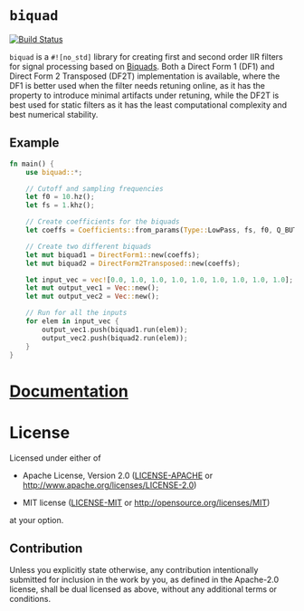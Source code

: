 # `biquad`

[![Build Status](https://www.travis-ci.org/korken89/biquad-rs.svg?branch=master)](https://www.travis-ci.org/korken89/biquad-rs)

`biquad` is a `#![no_std]` library for creating first and second order IIR
filters for signal processing based on
[Biquads](https://en.wikipedia.org/wiki/Digital_biquad_filter). Both a
Direct Form 1 (DF1) and Direct Form 2 Transposed (DF2T) implementation is
available, where the DF1 is better used when the filter needs retuning
online, as it has the property to introduce minimal artifacts under retuning,
while the DF2T is best used for static filters as it has the least
computational complexity and best numerical stability.

## Example

```rust
fn main() {
    use biquad::*;

    // Cutoff and sampling frequencies
    let f0 = 10.hz();
    let fs = 1.khz();

    // Create coefficients for the biquads
    let coeffs = Coefficients::from_params(Type::LowPass, fs, f0, Q_BUTTERWORTH).unwrap();

    // Create two different biquads
    let mut biquad1 = DirectForm1::new(coeffs);
    let mut biquad2 = DirectForm2Transposed::new(coeffs);

    let input_vec = vec![0.0, 1.0, 1.0, 1.0, 1.0, 1.0, 1.0, 1.0, 1.0];
    let mut output_vec1 = Vec::new();
    let mut output_vec2 = Vec::new();

    // Run for all the inputs
    for elem in input_vec {
        output_vec1.push(biquad1.run(elem));
        output_vec2.push(biquad2.run(elem));
    }
}
```

# [Documentation](https://docs.rs/biquad)

# License

Licensed under either of

- Apache License, Version 2.0 ([LICENSE-APACHE](LICENSE-APACHE) or
  http://www.apache.org/licenses/LICENSE-2.0)

- MIT license ([LICENSE-MIT](LICENSE-MIT) or http://opensource.org/licenses/MIT)

at your option.

## Contribution

Unless you explicitly state otherwise, any contribution intentionally submitted
for inclusion in the work by you, as defined in the Apache-2.0 license, shall be
dual licensed as above, without any additional terms or conditions.

